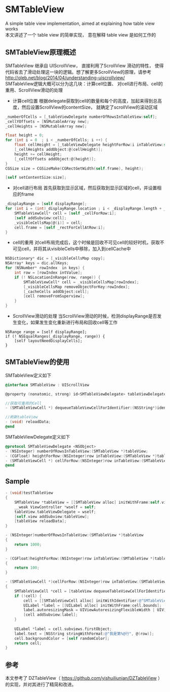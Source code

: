 # SMTableView
A simple table view implementation, aimed at explaining how table view works <br/>
本文讲述了一个 table view 的简单实现， 意在解释 table view 是如何工作的

## SMTableView原理概述
SMTableView 继承自 UIScrollView， 直接利用了ScrollView 滑动的特性， 使得代码省去了滑动处理这一块的逻辑。想了解更多ScrollView的原理，请参考 http://oleb.net/blog/2014/04/understanding-uiscrollview/ <br/>
SMTableView逻辑大概可以分为这几块：计算cell位置、 对cell进行布局、cell的重用、ScrollView滑动的处理

- 计算cell位置
根据delegate获取到cell的数量和每个的高度，加起来得到总高度，然后设置ScrollView的contentSize， 就确定了scrollView的滚动区域
```Objective-C
_numberOfCells = [_tableViewDelegate numberOfRowsInTableView:self];
_cellYOffsets = [NSMutableArray new];
_cellHeights = [NSMutableArray new];

float height = 0;
for (int i = 0  ; i < _numberOfCells; i ++) {
    float cellHeight = [_tableViewDelegate heightForRow:i inTableView:self];
    [_cellHeights addObject:@(cellHeight)];
    height += cellHeight;
    [_cellYOffsets addObject:@(height)];
}
CGSize size = CGSizeMake(CGRectGetWidth(self.frame), height);

[self setContentSize:size];
```

- 对cell进行布局
首先获取到显示区域，然后获取到显示区域的cell，并设置相应的frame
```Objective-C
_displayRange = [self displayRange];
for (int i = (int)_displayRange.location ; i < _displayRange.length + _displayRange.location; i ++) {
    SMTableViewCell* cell = [self _cellForRow:i];
    [self addSubview:cell];
    _visibleCellsMap[@(i)] = cell;
    cell.frame = [self _rectForCellAtRow:i];
}
```

- cell的重用
对cell布局完成后，这个时候是回收不可见cell的较好时机，获取不可见cell，并将其从visibleCells中移除，加入到cellCache中
```Objective-C
NSDictionary* dic = [_visibleCellsMap copy];
NSArray* keys = dic.allKeys;
for (NSNumber* rowIndex  in keys) {
    int row = [rowIndex intValue];
    if (! NSLocationInRange(row, range)) {
        SMTableViewCell* cell = _visibleCellsMap[rowIndex];
        [_visibleCellsMap removeObjectForKey:rowIndex];
        [_cacheCells addObject:cell];
        [cell removeFromSuperview];
    }
}
```
- ScrollView滑动的处理
当ScrollView滑动的时候，检测displayRange是否发生变化，如果发生变化重新进行布局和回收cell等工作
```
NSRange range = [self displayRange];
if (! NSEqualRanges(_displayRange, range)) {
    [self layoutNeedDisplayCells];
}
```

## SMTableView的使用
SMTableView定义如下
```Objective-C
@interface SMTableView : UIScrollView

@property (nonatomic, strong) id<SMTableViewDelegate> tableViewDelegate;

//获取可重用的Cell
- (SMTableViewCell *) dequeueTableViewCellForIdentifier:(NSString*)identifier;

//刷新tableView
- (void) reloadData;
@end
```
SMTableViewDelegate定义如下
```Objective-C
@protocol SMTableViewDelegate <NSObject>
- (NSInteger) numberOfRowsInTableView:(SMTableView *)tableView;                          //获取行数
- (CGFloat) heightForRow:(NSInteger)row inTableView:(SMTableView *)tableView;            //获取每行行高
- (SMTableViewCell *) cellForRow:(NSInteger)row inTableView:(SMTableView *)tableView;    //获取每行的cell
@end
```

## Sample
```Objective-C
- (void)testTableView
{
    SMTableView *tableView = [[SMTableView alloc] initWithFrame:self.view.bounds];
    __weak ViewController *wself = self;
    tableView.tableViewDelegate = wself;
    [self.view addSubview:tableView];
    [tableView reloadData];
}

- (NSInteger)numberOfRowsInTableView:(SMTableView *)tableView
{
    return 1000;
}

- (CGFloat)heightForRow:(NSInteger)row inTableView:(SMTableView *)tableView
{ 
    return 100;
}

- (SMTableViewCell *)cellForRow:(NSInteger)row inTableView:(SMTableView *)tableView
{
	SMTableViewCell *cell = [tableView dequeueTableViewCellForIdentifier:@"SMTableViewCell"];
    if (!cell) {
        cell = [[SMTableViewCell alloc] initWithIdentifier:@"SMTableViewCell"];
        UILabel *label = [[UILabel alloc] initWithFrame:cell.bounds];
        label.autoresizingMask = UIViewAutoresizingFlexibleWidth | UIViewAutoresizingFlexibleHeight;
        [cell addSubview:label];
    }
    
    UILabel *label = cell.subviews.firstObject;
    label.text = [NSString stringWithFormat:@"我是第%@行", @(row)];
    cell.backgroundColor = [self randomColor];
    return cell;
}
```


## 参考
本文参考了 DZTableView（ https://github.com/yishuiliunian/DZTableView ） 的实现，并对其进行了精简和改进。
